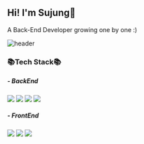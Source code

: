 ## Hi! I'm Sujung👋

A Back-End Developer growing one by one :)

![header](https://capsule-render.vercel.app/api?type=waving&color=auto&height=200&section=header&text=Sujung%20GitHub!&fontSize=40)

### 📚Tech Stack📚
##### - BackEnd
<div>
   <img src="https://img.shields.io/badge/Java-007396?style=flat&logo=Java&logoColor=white" />
   <img src="https://img.shields.io/badge/Java-007396?style=flat&logo=Java&logoColor=white" />
   <img src="https://img.shields.io/badge/HTML5-E34F26?style=flat&logo=HTML5&logoColor=white" />
   <img src="https://img.shields.io/badge/CSS3-1572B6?style=flat&logo=CSS3&logoColor=white" />
</div>

##### - FrontEnd
<div>
   <img src="https://img.shields.io/badge/JavaScript-F7DF1E?style=flat&logo=Java&logoColor=white" />
   <img src="https://img.shields.io/badge/HTML5-E34F26?style=flat&logo=HTML5&logoColor=white" />
   <img src="https://img.shields.io/badge/CSS3-1572B6?style=flat&logo=CSS3&logoColor=white" />
</div>

